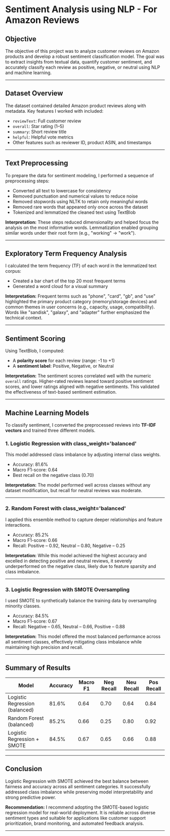# Sentiment Analysis using NLP - For Amazon Reviews

## Objective

The objective of this project was to analyze customer reviews on Amazon products and develop a robust sentiment classification model. The goal was to extract insights from textual data, quantify customer sentiment, and accurately classify each review as positive, negative, or neutral using NLP and machine learning.

---

## Dataset Overview

The dataset contained detailed Amazon product reviews along with metadata. Key features I worked with included:
- `reviewText`: Full customer review
- `overall`: Star rating (1–5)
- `summary`: Short review title
- `helpful`: Helpful vote metrics
- Other features such as reviewer ID, product ASIN, and timestamps

---

## Text Preprocessing

To prepare the data for sentiment modeling, I performed a sequence of preprocessing steps:
- Converted all text to lowercase for consistency
- Removed punctuation and numerical values to reduce noise
- Removed stopwords using NLTK to retain only meaningful words
- Removed rare words that appeared only once across the dataset
- Tokenized and lemmatized the cleaned text using TextBlob

**Interpretation:** These steps reduced dimensionality and helped focus the analysis on the most informative words. Lemmatization enabled grouping similar words under their root form (e.g., "working" → "work").

---

## Exploratory Term Frequency Analysis

I calculated the term frequency (TF) of each word in the lemmatized text corpus:
- Created a bar chart of the top 20 most frequent terms
- Generated a word cloud for a visual summary

**Interpretation:** Frequent terms such as "phone", "card", "gb", and "use" highlighted the primary product category (memory/storage devices) and common themes in user concerns (e.g., capacity, usage, compatibility). Words like "sandisk", "galaxy", and "adapter" further emphasized the technical context.

---

## Sentiment Scoring

Using TextBlob, I computed:
- A **polarity score** for each review (range: -1 to +1)
- A **sentiment label**: Positive, Negative, or Neutral

**Interpretation:** The sentiment scores correlated well with the numeric `overall` ratings. Higher-rated reviews leaned toward positive sentiment scores, and lower ratings aligned with negative sentiments. This validated the effectiveness of text-based sentiment estimation.

---

## Machine Learning Models

To classify sentiment, I converted the preprocessed reviews into **TF-IDF vectors** and trained three different models.

### 1. Logistic Regression with class_weight='balanced'
This model addressed class imbalance by adjusting internal class weights.

- Accuracy: 81.6%
- Macro F1-score: 0.64
- Best recall on the negative class (0.70)

**Interpretation:** The model performed well across classes without any dataset modification, but recall for neutral reviews was moderate.

---

### 2. Random Forest with class_weight='balanced'
I applied this ensemble method to capture deeper relationships and feature interactions.

- Accuracy: 85.2%
- Macro F1-score: 0.66
- Recall: Positive – 0.92, Neutral – 0.80, Negative – 0.25

**Interpretation:** While this model achieved the highest accuracy and excelled in detecting positive and neutral reviews, it severely underperformed on the negative class, likely due to feature sparsity and class imbalance.

---

### 3. Logistic Regression with SMOTE Oversampling
I used SMOTE to synthetically balance the training data by oversampling minority classes.

- Accuracy: 84.5%
- Macro F1-score: 0.67
- Recall: Negative – 0.65, Neutral – 0.66, Positive – 0.88

**Interpretation:** This model offered the most balanced performance across all sentiment classes, effectively mitigating class imbalance while maintaining high precision and recall.

---

## Summary of Results

| Model                         | Accuracy | Macro F1 | Neg Recall | Neu Recall | Pos Recall |
|------------------------------|----------|----------|------------|------------|------------|
| Logistic Regression (balanced) | 81.6%   | 0.64     | 0.70       | 0.64       | 0.84       |
| Random Forest (balanced)     | 85.2%   | 0.66     | 0.25       | 0.80       | 0.92       |
| Logistic Regression + SMOTE  | 84.5%   | 0.67     | 0.65       | 0.66       | 0.88       |

---

## Conclusion

Logistic Regression with SMOTE achieved the best balance between fairness and accuracy across all sentiment categories. It successfully addressed class imbalance while preserving model interpretability and strong predictive power.

**Recommendation:** I recommend adopting the SMOTE-based logistic regression model for real-world deployment. It is reliable across diverse sentiment types and suitable for applications like customer support prioritization, brand monitoring, and automated feedback analysis.

---


